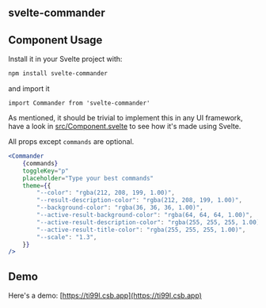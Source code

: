 ## svelte-commander

## Component Usage

Install it in your Svelte project with:

```bash
npm install svelte-commander
```

and import it

```svelte
import Commander from 'svelte-commander'
```

As mentioned, it should be trivial to implement this in any UI framework, have a look in [src/Component.svelte](src/Component.svelte) to see how it's made using Svelte.

All props except `commands` are optional.

```jsx
<Commander
    {commands}
    toggleKey="p"
    placeholder="Type your best commands"
    theme={{
        "--color": "rgba(212, 208, 199, 1.00)",
        "--result-description-color": "rgba(212, 208, 199, 1.00)",
        "--background-color": "rgba(36, 36, 36, 1.00)",
        "--active-result-background-color": "rgba(64, 64, 64, 1.00)",
        "--active-result-description-color": "rgba(255, 255, 255, 1.00)",
        "--active-result-title-color": "rgba(255, 255, 255, 1.00)",
        "--scale": "1.3",
    }}
/>
```

## Demo

Here's a demo: [https://ti99l.csb.app](https://ti99l.csb.app)
